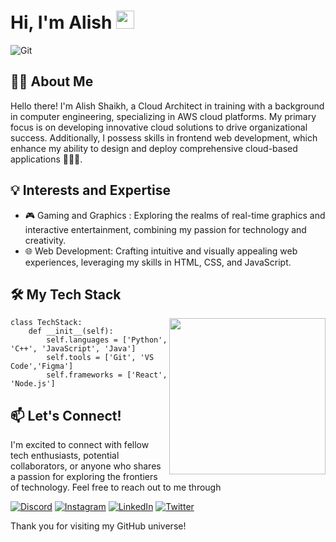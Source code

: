 # Hi, I'm Alish <img src="https://github.com/Ali4574/Ali4574/assets/131742793/77638217-9066-4b16-ac31-c53e92379e12" width="29px">

![Git](https://github.com/Ali4574/Ali4574/assets/131742793/8b3fab2c-81a6-4e13-a2fc-cba4aeea1c17)

## 👩‍💻 About Me
Hello there! I'm Alish Shaikh, a  Cloud Architect in training with a background in computer engineering, specializing in AWS cloud platforms. My primary focus is on developing innovative cloud solutions to drive organizational success. Additionally, I possess skills in frontend web development, which enhance my ability to design and deploy comprehensive cloud-based applications 👨🏻‍💻.

## 💡 Interests and Expertise
- 🎮 Gaming and Graphics : Exploring the realms of real-time graphics and interactive entertainment, combining my passion for technology and creativity.
- 🌐 Web Development: Crafting intuitive and visually appealing web experiences, leveraging my skills in HTML, CSS, and JavaScript.

## 🛠️ My Tech Stack

<img align="right" src="https://github.com/Ali4574/Ali4574/assets/131742793/0421dba8-9edf-4fe6-9dd1-3f175f6d152b" width="250px">


    class TechStack:
        def __init__(self):
            self.languages = ['Python', 'C++', 'JavaScript', 'Java']
            self.tools = ['Git', 'VS Code','Figma']
            self.frameworks = ['React', 'Node.js']



## 📫 Let's Connect!

I'm excited to connect with fellow tech enthusiasts, potential collaborators, or anyone who shares a passion for exploring the frontiers of technology. Feel free to reach out to me through 

[![Discord](https://img.shields.io/badge/Discord-%237289DA.svg?logo=discord&logoColor=white)](https://discord.gg/https://discord.gg/YexrMNwY) [![Instagram](https://img.shields.io/badge/Instagram-%23E4405F.svg?logo=Instagram&logoColor=white)](https://instagram.com/ali_shaikhh7) [![LinkedIn](https://img.shields.io/badge/LinkedIn-%230077B5.svg?logo=linkedin&logoColor=white)](https://linkedin.com/in/alish-shaikh-0b8408172) [![Twitter](https://img.shields.io/badge/Twitter-%231DA1F2.svg?logo=Twitter&logoColor=white)](https://twitter.com/iali_shaikh7) 

Thank you for visiting my GitHub universe!
<!--
**Ali4574/Ali4574** is a ✨ _special_ ✨ repository because its `README.md` (this file) appears on your GitHub profile.

Here are some ideas to get you started:

- 🔭 I’m currently working on ...
- 🌱 I’m currently learning ...
- 👯 I’m looking to collaborate on ...
- 🤔 I’m looking for help with ...
- 💬 Ask me about ...
- 📫 How to reach me: ...
- 😄 Pronouns: ...
- ⚡ Fun fact: ...
-->
